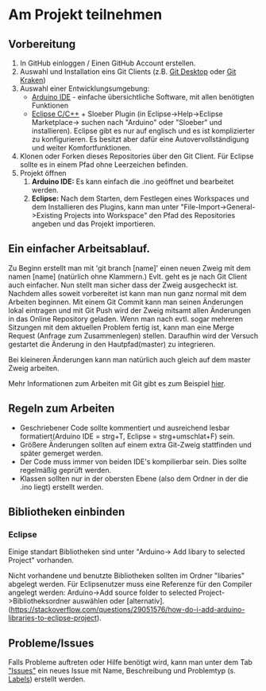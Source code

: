 # Am Projekt teilnehmen
## Vorbereitung
  1. In GitHub einloggen / Einen GitHub Account erstellen. 
  2. Auswahl und Installation eins Git Clients (z.B. [Git Desktop](https://desktop.github.com/) oder [Git Kraken](https://www.gitkraken.com/))
  3. Auswahl einer Entwicklungsumgebung:
      - [Arduino IDE](https://www.arduino.cc/en/main/software) -  einfache übersichtliche Software, mit allen benötigten Funktionen
      - [Eclipse C/C++](https://www.eclipse.org/downloads/packages/) + Sloeber Plugin (in Eclipse->Help->Eclipse Marketplace-> suchen nach "Arduino" oder "Sloeber" und installieren). Eclipse gibt es nur auf englisch und es ist komplizierter zu konfigurieren. Es besitzt aber dafür eine Autovervollständigung und weiter Komfortfunktionen.
  4. Klonen oder Forken dieses Repositories über den Git Client. Für Eclipse sollte es in einem Pfad ohne Leerzeichen befinden.  
  5. Projekt öffnen 
      1. <b>Arduino IDE:</b> Es kann einfach die .ino geöffnet und bearbeitet werden.   
      2. <b>Eclipse:</b> Nach dem Starten, dem Festlegen eines Workspaces und dem Installieren des Plugins, kann man unter "File-Import->General->Existing Projects into Workspace" den Pfad des Repositories angeben und das Projekt importieren.
  
## Ein einfacher Arbeitsablauf.
  Zu Beginn erstellt man mit 'git branch [name]' einen neuen Zweig mit dem namen [name] (natürlich ohne Klammern.)
  Evlt. geht es je nach Git Client auch einfacher. Nun stellt man sicher dass der Zweig ausgecheckt ist.
  Nachdem alles soweit vorbereitet ist kann man nun ganz normal mit dem Arbeiten beginnen.
  Mit einem Git Commit kann man seinen Änderungen lokal eintragen und mit Git Push wird der Zweig mitsamt allen Änderungen in das Online Repository geladen. 
  Wenn man nach evtl. sogar mehreren Sitzungen mit dem aktuellen Problem fertig ist, kann man eine Merge Request (Anfrage zum Zusammenlegen) stellen. Daraufhin wird der Versuch gestartet die Änderung in den Hautpfad(master) zu integrieren.
  
  Bei kleineren Änderungen kann man natürlich auch gleich auf dem master Zweig arbeiten.
  
  Mehr Informationen zum Arbeiten mit Git gibt es zum Beispiel [hier](https://rogerdudler.github.io/git-guide/index.de.html).

## Regeln zum Arbeiten
  - Geschriebener Code sollte kommentiert und ausreichend lesbar formatiert(Arduino IDE = strg+T, Eclipse = strg+umschlat+F) sein.
  - Größere Änderungen sollten auf einem extra Git-Zweig stattfinden und später gemerget werden.
  - Der Code muss immer von beiden IDE's kompilierbar sein. Dies sollte regelmäßig geprüft werden.
  - Klassen sollten nur in der obersten Ebene (also dem Ordner in der die .ino liegt) erstellt werden.

## Bibliotheken einbinden
### Eclipse
Einige standart Bibliotheken sind unter "Arduino-> Add libary to selected Project" vorhanden.

Nicht vorhandene und benutzte Bibliotheken sollten im Ordner "libaries" abgelegt werden. Für Eclipsenutzer muss eine Referenze für den Compiler angelegt werden:  Arduino->Add source folder to selected Project->Bibliotheksordner auswählen oder [alternativ].(https://stackoverflow.com/questions/29051576/how-do-i-add-arduino-libraries-to-eclipse-project).

## Probleme/Issues
  Falls Probleme auftreten oder Hilfe benötigt wird, kann man unter dem Tab ["Issues"](https://github.com/LitschiW/LimitedStepperMotor/issues) ein neues Issue mit Name, Beschreibung und Problemtyp (s. [Labels](https://github.com/LitschiW/LimitedStepperMotor/labels)) erstellt werden.


  

